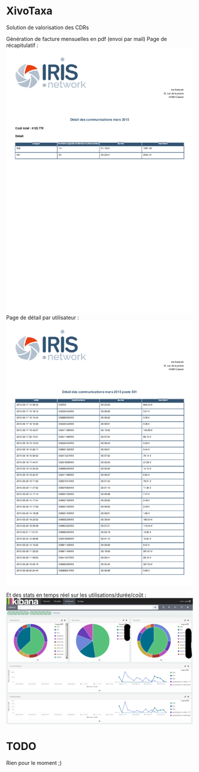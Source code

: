 # XivoTaxa
Solution de valorisation des CDRs

Génération de facture mensuelles en pdf (envoi par mail)
Page de récapitulatif :
![general](https://github.com/IrisNetwork/XivoTaxa/blob/master/img/Facture-0.png)
Page de détail par utilisateur :
![user](https://github.com/IrisNetwork/XivoTaxa/blob/master/img/Facture-1.png)

Et des stats en temps réel sur les utilisations/durée/coût :
![stats](https://github.com/IrisNetwork/XivoTaxa/blob/master/img/Stats.png)

# TODO
Rien pour le moment ;)
